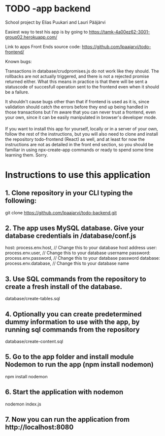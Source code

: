 # TODO -app backend

School project by Elias Puukari and Lauri Pääjärvi

Easiest way to test his app is by going to
https://tamk-4a00ez62-3001-group02.herokuapp.com/

Link to apps Front Ends source code: https://github.com/lpaajarvi/todo-frontend/

Known bugs:

Transactions in database/crudpromises.js do not work like they should. The rollbacks
are not actually triggered, and there is not a rejected promise returned either.
What this means in practice is that there will be sent a statuscode of succesfull
operation sent to the frontend even when it should be a failure.

It shouldn't cause bugs other than that if frontend is used as it is,
since validation should catch the errors before they end up being handled
in those transactions but I'm aware that you can never trust a frontend, even your own,
since it can be easily manipulated in browser's developer mode.

####

If you want to install this app for yourself, locally or in a server of your own,
follow the rest of the instructions, but you will also need to clone and install
the repository todo-frontend (React) as well, and at least for now the instructions
are not as detailed in the front end section, so you should be familiar in using
npx-create-app commands or ready to spend some time learning them. Sorry.

# Instructions to use this application

## 1. Clone repository in your CLI typing the following:

git clone https://github.com/lpaajarvi/todo-backend.git

## 2. The app uses MySQL database. Give your database credentials in /database/conf.js

host: process.env.host, // Change this to your database host address
user: process.env.user, // Change this to your database username
password: process.env.password, // Change this to your database password
database: process.env.database, // Change this to your database name

## 3. Use SQL commands from the repository to create a fresh install of the database.

database/create-tables.sql

## 4. Optionally you can create predetermined dummy information to use with the app, by running sql commands from the repository

database/create-content.sql

## 5. Go to the app folder and install module Nodemon to run the app (npm install nodemon)

npm install nodemon

## 6. Start the application with nodemon

nodemon index.js

## 7. Now you can run the application from http://localhost:8080
